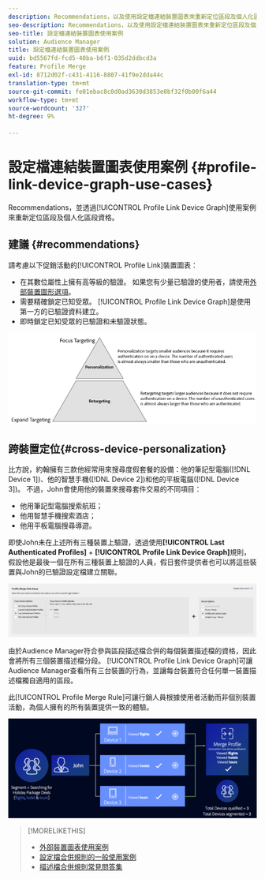 ```yaml
---
description: Recommendations，以及使用設定檔連結裝置圖表來重新定位區段及個人化區段資格的使用案例。
seo-description: Recommendations，以及使用設定檔連結裝置圖表來重新定位區段及個人化區段資格的使用案例。
seo-title: 設定檔連結裝置圖表使用案例
solution: Audience Manager
title: 設定檔連結裝置圖表使用案例
uuid: bd5567fd-fcd5-40ba-b6f1-035d2ddbcd3a
feature: Profile Merge
exl-id: 8712d02f-c431-4116-8807-41f9e2dda44c
translation-type: tm+mt
source-git-commit: fe01ebac8c0d0ad3630d3853e0bf32f0b00f6a44
workflow-type: tm+mt
source-wordcount: '327'
ht-degree: 9%

---
```


# 設定檔連結裝置圖表使用案例 {#profile-link-device-graph-use-cases}

Recommendations，並透過[!UICONTROL Profile Link Device Graph]使用案例來重新定位區段及個人化區段資格。

## 建議 {#recommendations}

請考慮以下促銷活動的[!UICONTROL Profile Link]裝置圖表：

* 在其數位屬性上擁有高等級的驗證。 如果您有少量已驗證的使用者，請使用[外部裝置圖形選項](merge-rule-definitions.md#device-options)。
* 需要精確鎖定已知受眾。 [!UICONTROL Profile Link Device Graph]是使用第一方的已驗證資料建立。
* 即時鎖定已知受眾的已驗證和未驗證狀態。

![](assets/merge-rule-triangle2.png)

## 跨裝置定位{#cross-device-personalization}

比方說，約翰擁有三款他經常用來搜尋度假套餐的設備：他的筆記型電腦([!DNL Device 1])、他的智慧手機([!DNL Device 2])和他的平板電腦([!DNL Device 3])。 不過，John會使用他的裝置來搜尋套件交易的不同項目：

* 他用筆記型電腦搜索航班；
* 他用智慧手機搜索酒店；
* 他用平板電腦搜尋導遊。

即使John未在上述所有三種裝置上驗證，透過使用&#x200B;**[!UICONTROL Last Authenticated Profiles]** + **[!UICONTROL Profile Link Device Graph]**&#x200B;規則，假設他是最後一個在所有三種裝置上驗證的人員，假日套件提供者也可以將這些裝置與John的已驗證設定檔建立關聯。

![最後設備圖](assets/last-device-graph.png)

由於Audience Manager符合參與區段描述檔合併的每個裝置描述檔的資格，因此會將所有三個裝置描述檔分段。 [!UICONTROL Profile Link Device Graph]可讓Audience Manager查看所有三台裝置的行為，並讓每台裝置符合任何單一裝置描述檔獨自適用的區段。

此[!UICONTROL Profile Merge Rule]可讓行銷人員根據使用者活動而非個別裝置活動，為個人擁有的所有裝置提供一致的體驗。

![跨裝置個人化](assets/cross-device-personalization.png)

>[!MORELIKETHIS]
>
>* [外部裝置圖表使用案例](external-graph-use-cases.md)
>* [設定檔合併規則的一般使用案例](merge-rule-targeting-options.md)
>* [描述檔合併規則常見問答集](../../faq/faq-profile-merge.md)

